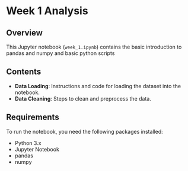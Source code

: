 # Week 1 Analysis

## Overview

This Jupyter notebook (`week_1.ipynb`) contains the basic introduction to pandas and numpy and basic python scripts

## Contents

- **Data Loading**: Instructions and code for loading the dataset into the notebook.
- **Data Cleaning**: Steps to clean and preprocess the data.

## Requirements

To run the notebook, you need the following packages installed:

- Python 3.x
- Jupyter Notebook
- pandas
- numpy

